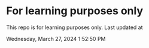 # For learning purposes only
This repo is for learning purposes only.
Last updated at

Wednesday, March 27, 2024 1:52:50 PM

